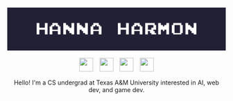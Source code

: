 ![That's me!](nameplate.gif)

<p align = "center">
  <a href="mailto:hanna.marie.harmon@gmail.com", target="_blank"><img height="32" width="32" src="https://cdn.simpleicons.org/gmail/black/white"/></a> &ensp;
  <a href="https://www.linkedin.com/in/hanna-harmon/", target="_blank"><img height="32" width="32" src="https://cdn.simpleicons.org/linkedin/black/white"/></a> &ensp;
  <a href="https://github.com/hannaharmon", target="_blank"><img height="32" width="32" src="https://cdn.simpleicons.org/github/black/white"/></a> &ensp;
  <a href="https://hannaharmon.itch.io", target="_blank"><img height="32" width="32" src="https://cdn.simpleicons.org/itchdotio/black/white"/></a>
</p>

<p align = "center">
  Hello! I'm a CS undergrad at Texas A&M University interested in AI, web dev, and game dev.
</p>

<!--
**hannaharmon/hannaharmon** is a ✨ _special_ ✨ repository because its `README.md` (this file) appears on your GitHub profile.

Here are some ideas to get you started:

- 🔭 I’m currently working on ...
- 🌱 I’m currently learning ...
- 👯 I’m looking to collaborate on ...
- 🤔 I’m looking for help with ...
- 💬 Ask me about ...
- 📫 How to reach me: ...
- 😄 Pronouns: ...
- ⚡ Fun fact: ...
-->
